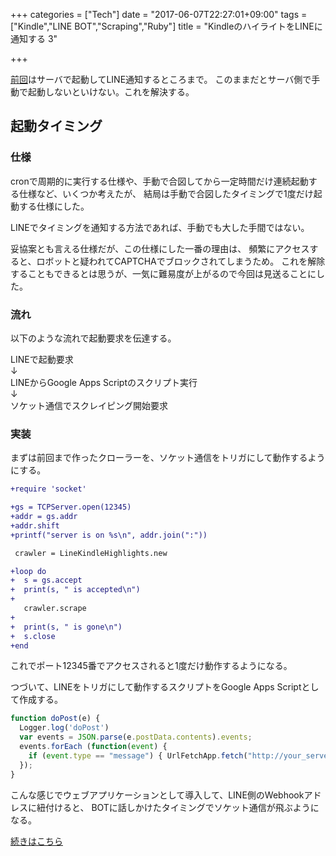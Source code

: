 +++
categories = ["Tech"]
date = "2017-06-07T22:27:01+09:00"
tags = ["Kindle","LINE BOT","Scraping","Ruby"]
title = "KindleのハイライトをLINEに通知する 3"

+++

[前回](../line_highlights_2/)はサーバで起動してLINE通知するところまで。
このままだとサーバ側で手動で起動しないといけない。これを解決する。


## 起動タイミング
### 仕様
cronで周期的に実行する仕様や、手動で合図してから一定時間だけ連続起動する仕様など、いくつか考えたが、
結局は手動で合図したタイミングで1度だけ起動する仕様にした。

LINEでタイミングを通知する方法であれば、手動でも大した手間ではない。

妥協案とも言える仕様だが、この仕様にした一番の理由は、
頻繁にアクセスすると、ロボットと疑われてCAPTCHAでブロックされてしまうため。
これを解除することもできるとは思うが、一気に難易度が上がるので今回は見送ることにした。


### 流れ
以下のような流れで起動要求を伝達する。

LINEで起動要求  
↓   
LINEからGoogle Apps Scriptのスクリプト実行  
↓  
ソケット通信でスクレイピング開始要求

### 実装
まずは前回まで作ったクローラーを、ソケット通信をトリガにして動作するようにする。

```diff
+require 'socket'

+gs = TCPServer.open(12345)
+addr = gs.addr
+addr.shift
+printf("server is on %s\n", addr.join(":"))

 crawler = LineKindleHighlights.new

+loop do
+  s = gs.accept
+  print(s, " is accepted\n")
+
   crawler.scrape
+
+  print(s, " is gone\n")
+  s.close
+end
```

これでポート12345番でアクセスされると1度だけ動作するようになる。

つづいて、LINEをトリガにして動作するスクリプトをGoogle Apps Scriptとして作成する。

```js
function doPost(e) {
  Logger.log('doPost')
  var events = JSON.parse(e.postData.contents).events;
  events.forEach (function(event) {
    if (event.type == "message") { UrlFetchApp.fetch("http://your_server_address.com:12345"); }
  });
}
```

こんな感じでウェブアプリケーションとして導入して、LINE側のWebhookアドレスに紐付けると、
BOTに話しかけたタイミングでソケット通信が飛ぶようになる。

[続きはこちら](../line_highlights_4/)
